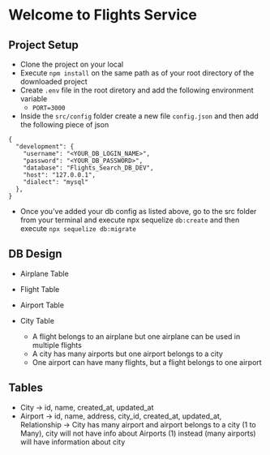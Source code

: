 # Welcome to Flights Service
## Project Setup
- Clone the project on your local
- Execute `npm install` on the same path as of your root directory of the downloaded project 
- Create `.env` file in the root diretory and add the following environment variable 
    - `PORT=3000`
- Inside the `src/config` folder create a new file `config.json` and then add the following piece of json

```
{
  "development": {
    "username": "<YOUR_DB_LOGIN_NAME>",
    "password": "<YOUR_DB_PASSWORD>",
    "database": "Flights_Search_DB_DEV",
    "host": "127.0.0.1",
    "dialect": "mysql"
  },
}
```

- Once you've added your db config as listed above, go to the src folder from your terminal and execute npx sequelize `db:create` and then execute `npx sequelize db:migrate`

## DB Design

- Airplane Table
- Flight Table
- Airport Table
- City Table

  - A flight belongs to an airplane but one airplane can be used in multiple flights
  - A city has many airports but one airport belongs to a city
  - One airport can have many flights, but a flight belongs to one airport

## Tables 

- City -> id, name, created_at, updated_at
- Airport -> id, name, address, city_id, created_at, updated_at, Relationship -> City has many airport and airport belongs to a city (1 to Many), city will not have info about Airports (1) instead (many airports) will have information about city